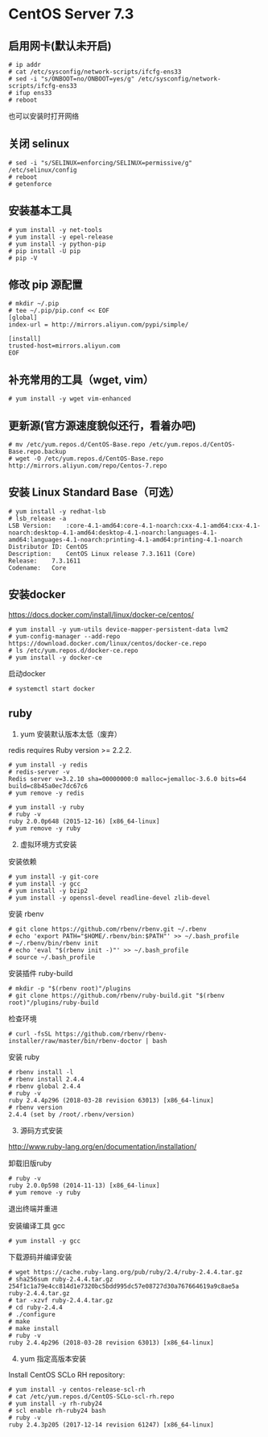 # CentOS Server 7.3

## 启用网卡(默认未开启)
```
# ip addr
# cat /etc/sysconfig/network-scripts/ifcfg-ens33
# sed -i "s/ONBOOT=no/ONBOOT=yes/g" /etc/sysconfig/network-scripts/ifcfg-ens33
# ifup ens33
# reboot
```
也可以安装时打开网络

## 关闭 selinux
```
# sed -i "s/SELINUX=enforcing/SELINUX=permissive/g" /etc/selinux/config
# reboot
# getenforce
```

## 安装基本工具
```
# yum install -y net-tools
# yum install -y epel-release
# yum install -y python-pip
# pip install -U pip
# pip -V
```

## 修改 pip 源配置
```
# mkdir ~/.pip
# tee ~/.pip/pip.conf << EOF
[global]
index-url = http://mirrors.aliyun.com/pypi/simple/

[install]
trusted-host=mirrors.aliyun.com
EOF
```


## 补充常用的工具（wget, vim）
```
# yum install -y wget vim-enhanced
```


## 更新源(官方源速度貌似还行，看着办吧)
```
# mv /etc/yum.repos.d/CentOS-Base.repo /etc/yum.repos.d/CentOS-Base.repo.backup
# wget -O /etc/yum.repos.d/CentOS-Base.repo http://mirrors.aliyun.com/repo/Centos-7.repo
```

## 安装 Linux Standard Base（可选）
```
# yum install -y redhat-lsb
# lsb_release -a
LSB Version:	:core-4.1-amd64:core-4.1-noarch:cxx-4.1-amd64:cxx-4.1-noarch:desktop-4.1-amd64:desktop-4.1-noarch:languages-4.1-amd64:languages-4.1-noarch:printing-4.1-amd64:printing-4.1-noarch
Distributor ID:	CentOS
Description:	CentOS Linux release 7.3.1611 (Core)
Release:	7.3.1611
Codename:	Core
```


## 安装docker

https://docs.docker.com/install/linux/docker-ce/centos/

```
# yum install -y yum-utils device-mapper-persistent-data lvm2
# yum-config-manager --add-repo https://download.docker.com/linux/centos/docker-ce.repo
# ls /etc/yum.repos.d/docker-ce.repo
# yum install -y docker-ce
```

启动docker
```
# systemctl start docker
```

## ruby

1. yum 安装默认版本太低（废弃）

redis requires Ruby version >= 2.2.2.
```
# yum install -y redis
# redis-server -v
Redis server v=3.2.10 sha=00000000:0 malloc=jemalloc-3.6.0 bits=64 build=c8b45a0ec7dc67c6
# yum remove -y redis

# yum install -y ruby
# ruby -v
ruby 2.0.0p648 (2015-12-16) [x86_64-linux]
# yum remove -y ruby
```

2. 虚拟环境方式安装

安装依赖
```
# yum install -y git-core
# yum install -y gcc
# yum install -y bzip2
# yum install -y openssl-devel readline-devel zlib-devel
```

安装 rbenv
```
# git clone https://github.com/rbenv/rbenv.git ~/.rbenv
# echo 'export PATH="$HOME/.rbenv/bin:$PATH"' >> ~/.bash_profile
# ~/.rbenv/bin/rbenv init
# echo 'eval "$(rbenv init -)"' >> ~/.bash_profile
# source ~/.bash_profile
```

安装插件 ruby-build
```
# mkdir -p "$(rbenv root)"/plugins
# git clone https://github.com/rbenv/ruby-build.git "$(rbenv root)"/plugins/ruby-build
```

检查环境
```
# curl -fsSL https://github.com/rbenv/rbenv-installer/raw/master/bin/rbenv-doctor | bash
```

安装 ruby
```
# rbenv install -l
# rbenv install 2.4.4
# rbenv global 2.4.4
# ruby -v
ruby 2.4.4p296 (2018-03-28 revision 63013) [x86_64-linux]
# rbenv version
2.4.4 (set by /root/.rbenv/version)
```

3. 源码方式安装

http://www.ruby-lang.org/en/documentation/installation/


卸载旧版ruby
```
# ruby -v
ruby 2.0.0p598 (2014-11-13) [x86_64-linux]
# yum remove -y ruby
```
退出终端并重进

安装编译工具 gcc
```
# yum install -y gcc
```

下载源码并编译安装
```
# wget https://cache.ruby-lang.org/pub/ruby/2.4/ruby-2.4.4.tar.gz
# sha256sum ruby-2.4.4.tar.gz
254f1c1a79e4cc814d1e7320bc5bdd995dc57e08727d30a767664619a9c8ae5a  ruby-2.4.4.tar.gz
# tar -xzvf ruby-2.4.4.tar.gz
# cd ruby-2.4.4
# ./configure
# make
# make install
# ruby -v
ruby 2.4.4p296 (2018-03-28 revision 63013) [x86_64-linux]
```

4. yum 指定高版本安装

Install CentOS SCLo RH repository:
```
# yum install -y centos-release-scl-rh
# cat /etc/yum.repos.d/CentOS-SCLo-scl-rh.repo
# yum install -y rh-ruby24
# scl enable rh-ruby24 bash
# ruby -v
ruby 2.4.3p205 (2017-12-14 revision 61247) [x86_64-linux]
```
